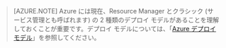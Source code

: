  >[AZURE.NOTE] Azure には現在、Resource Manager とクラシック (サービス管理とも呼ばれます) の 2 種類のデプロイ モデルがあることを理解しておくことが重要です。デプロイ モデルについては、「[Azure デプロイ モデル](../articles/azure-classic-rm.md)」を参照してください。

<!---HONumber=AcomDC_0302_2016-->